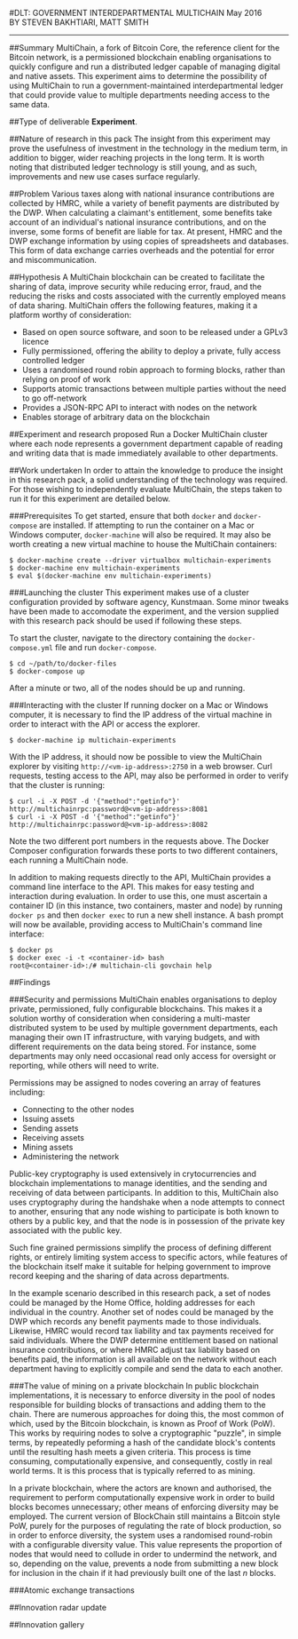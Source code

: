 #DLT: GOVERNMENT INTERDEPARTMENTAL MULTICHAIN
May 2016  
BY STEVEN BAKHTIARI, MATT SMITH

---

##Summary
MultiChain, a fork of Bitcoin Core, the reference client for the Bitcoin network, is a permissioned blockchain enabling organisations to quickly configure and run a distributed ledger capable of managing digital and native assets. This experiment aims to determine the possibility of using MultiChain to run a government-maintained interdepartmental ledger that could provide value to multiple departments needing access to the same data.

##Type of deliverable
**Experiment**.

##Nature of research in this pack
The insight from this experiment may prove the usefulness of investment in the technology in the medium term, in addition to bigger, wider reaching projects in the long term. It is worth noting that distributed ledger technology is still young, and as such, improvements and new use cases surface regularly.

##Problem
Various taxes along with national insurance contributions are collected by HMRC, while a variety of benefit payments are distributed by the DWP. When calculating a claimant's entitlement, some benefits take account of an individual's national insurance contributions, and on the inverse, some forms of benefit are liable for tax. At present, HMRC and the DWP exchange information by using copies of spreadsheets and databases. This form of data exchange carries overheads and the potential for error and miscommunication.

##Hypothesis
A MultiChain blockchain can be created to facilitate the sharing of data, improve security while reducing error, fraud, and the reducing the risks and costs associated with the currently employed means of data sharing.  MultiChain offers the following features, making it a platform worthy of consideration:

* Based on open source software, and soon to be released under a GPLv3 licence
* Fully permissioned, offering the ability to deploy a private, fully access controlled ledger
* Uses a randomised round robin approach to forming blocks, rather than relying on proof of work
* Supports atomic transactions between multiple parties without the need to go off-network
* Provides a JSON-RPC API to interact with nodes on the network
* Enables storage of arbitrary data on the blockchain

##Experiment and research proposed
Run a Docker MultiChain cluster where each node represents a government department capable of reading and writing data that is made immediately available to other departments.

##Work undertaken
In order to attain the knowledge to produce the insight in this research pack, a solid understanding of the technology was required. For those wishing to independently evaluate MultiChain, the steps taken to run it for this experiment are detailed below.

###Prerequisites
To get started, ensure that both `docker` and `docker-compose` are installed. If attempting to run the container on a Mac or Windows computer, `docker-machine` will also be required. It may also be worth creating a new virtual machine to house the MultiChain containers:

```
$ docker-machine create --driver virtualbox multichain-experiments       
$ docker-machine env multichain-experiments          
$ eval $(docker-machine env multichain-experiments)          
```

###Launching the cluster
This experiment makes use of a cluster configuration provided by software agency, Kunstmaan. Some minor tweaks have been made to accomodate the experiment, and the version supplied with this research pack should be used if following these steps.

To start the cluster, navigate to the directory containing the `docker-compose.yml` file and run `docker-compose`.

```
$ cd ~/path/to/docker-files
$ docker-compose up
```
After a minute or two, all of the nodes should be up and running.

###Interacting with the cluster
If running docker on a Mac or Windows computer, it is necessary to find the IP address of the virtual machine in order to interact with the API or access the explorer.

```
$ docker-machine ip multichain-experiments
```

With the IP address, it should now be possible to view the MultiChain explorer by visiting `http://<vm-ip-address>:2750` in a web browser. Curl requests, testing access to the API, may also be performed in order to verify that the cluster is running:

```
$ curl -i -X POST -d '{"method":"getinfo"}' http://multichainrpc:password@<vm-ip-address>:8081
$ curl -i -X POST -d '{"method":"getinfo"}' http://multichainrpc:password@<vm-ip-address>:8082
```

Note the two different port numbers in the requests above. The Docker Composer configuration forwards these ports to two different containers, each running a MultiChain node.

In addition to making requests directly to the API, MultiChain provides a command line interface to the API. This makes for easy testing and interaction during evaluation. In order to use this, one must ascertain a container ID (in this instance, two containers, master and node) by running `docker ps` and then `docker exec` to run a new shell instance. A bash prompt will now be available, providing access to MultiChain's command line interface:

```
$ docker ps
$ docker exec -i -t <container-id> bash
root@<container-id>:/# multichain-cli govchain help
```

##Findings

###Security and permissions
MultiChain enables organisations to deploy private, permissioned, fully configurable blockchains. This makes it a solution worthy of consideration when considering a multi-master distributed system to be used by multiple government departments, each managing their own IT infrastructure, with varying budgets, and with different requirements on the data being stored. For instance, some departments may only need occasional read only access for oversight or reporting, while others will need to write. 

Permissions may be assigned to nodes covering an array of features including:

* Connecting to the other nodes
* Issuing assets
* Sending assets
* Receiving assets
* Mining assets
* Administering the network

Public-key cryptography is used extensively in crytocurrencies and blockchain implementations to manage identities, and the sending and receiving of data between participants. In addition to this, MultiChain also uses cryptography during the handshake when a node attempts to connect to another, ensuring that any node wishing to participate is both known to others by a public key, and that the node is in possession of the private key associated with the public key.

Such fine grained permissions simplify the process of defining different rights, or entirely limiting system access to specific actors, while features of the blockchain itself make it suitable for helping government to improve record keeping and the sharing of data across departments. 

In the example scenario described in this research pack, a set of nodes could be managed by the Home Office, holding addresses for each individual in the country. Another set of nodes could be managed by the DWP which records any benefit payments made to those individuals. Likewise, HMRC would record tax liability and tax payments received for said individuals. Where the DWP determine entitlement based on national insurance contributions, or where HMRC adjust tax liability based on benefits paid, the information is all available on the network without each department having to explicitly compile and send the data to each another.

###The value of mining on a private blockchain
In public blockchain implementations, it is necessary to enforce diversity in the pool of nodes responsible for building blocks of transactions and adding them to the chain. There are numerous approaches for doing this, the most common of which, used by the Bitcoin blockchain, is known as Proof of Work (PoW). This works by requiring nodes to solve a cryptographic "puzzle", in simple terms, by repeatedly peforming a hash of the candidate block's contents until the resulting hash meets a given criteria. This process is time consuming, computationally expensive, and consequently, costly in real world terms. It is this process that is typically referred to as mining.

In a private blockchain, where the actors are known and authorised, the requirement to perform computationally expensive work in order to build blocks becomes unnecessary; other means of enforcing diversity may be employed. The current version of BlockChain still maintains a Bitcoin style PoW, purely for the purposes of regulating the rate of block production, so in order to enforce diversity, the system uses a randomised round-robin with a configurable diversity value. This value represents the proportion of nodes that would need to collude in order to undermind the network, and so, depending on the value, prevents a node from submitting a new block for inclusion in the chain if it had previously built one of the last *n* blocks.

###Atomic exchange transactions


##Innovation radar update


##Innovation gallery